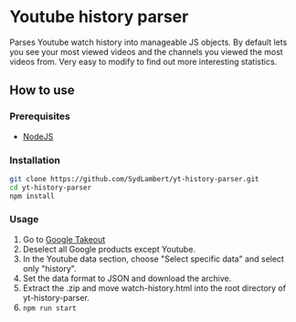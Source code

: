 # Youtube history parser
Parses Youtube watch history into manageable JS objects. By default lets you see your most viewed videos and the channels you viewed the most videos from. Very easy to modify to find out more interesting statistics.

## How to use
### Prerequisites
- [NodeJS](https://nodejs.org/en/download/)

### Installation
```sh
git clone https://github.com/SydLambert/yt-history-parser.git
cd yt-history-parser
npm install
```

### Usage
1. Go to [Google Takeout](https://takeout.google.com/)
2. Deselect all Google products except Youtube.
3. In the Youtube data section, choose "Select specific data" and select only "history".
4. Set the data format to JSON and download the archive.
5. Extract the .zip and move watch-history.html into the root directory of yt-history-parser.
6. `npm run start`